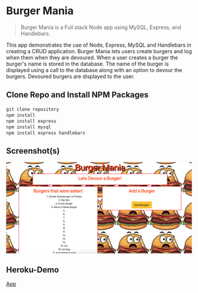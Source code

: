 # Burger Mania

> Burger Mania is a Full stack Node app using MySQL, Express, and Handlebars.

This app demonstrates the use of Node, Express, MySQL and Handlebars in creating a CRUD application. Burger Mania lets users create burgers and log when them when they are devoured. When a user creates a burger the burger's name is stored in the database. The name of the burger is displayed using a call to the database along with an option to devour the burgers. Devoured burgers are displayed to the user.

## Clone Repo and Install NPM Packages

```
git clone repository
npm install 
npm install express
npm install mysql
npm install express handlebars
```

## Screenshot(s)
![Screenshot](/public/assets/images/background.png)


## Heroku-Demo

[App](https://burgmania.herokuapp.com/)


